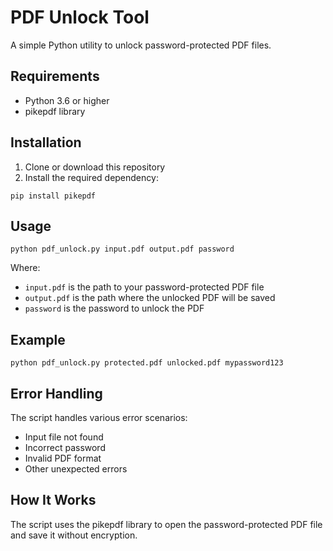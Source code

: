 # PDF Unlock Tool

A simple Python utility to unlock password-protected PDF files.

## Requirements

- Python 3.6 or higher
- pikepdf library

## Installation

1. Clone or download this repository
2. Install the required dependency:

```
pip install pikepdf
```

## Usage

```
python pdf_unlock.py input.pdf output.pdf password
```

Where:
- `input.pdf` is the path to your password-protected PDF file
- `output.pdf` is the path where the unlocked PDF will be saved
- `password` is the password to unlock the PDF

## Example

```
python pdf_unlock.py protected.pdf unlocked.pdf mypassword123
```

## Error Handling

The script handles various error scenarios:
- Input file not found
- Incorrect password
- Invalid PDF format
- Other unexpected errors

## How It Works

The script uses the pikepdf library to open the password-protected PDF file and save it without encryption.